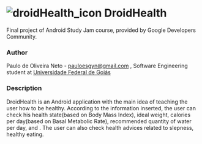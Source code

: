 ![droidHealth_icon](./droidHealth.png) DroidHealth
=========================================================
Final project of Android Study Jam course, provided by Google Developers Community.

### Author

Paulo de Oliveira Neto - pauloesgyn@gmail.com , Software Engineering student at [Universidade Federal de Goiás](https://www.ufg.br/)

### Description

DroidHealth is an Android application with the main idea of teaching the user how to be healthy. According to the information inserted, the user can check his health state(based on Body Mass Index), ideal weight, calories per day(based on Basal Metabolic Rate), recommended quantity of water per day, and . The user can also check health advices related to slepness, healthy eating.

